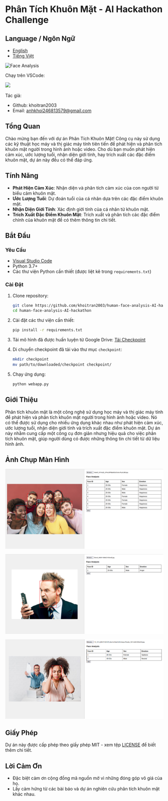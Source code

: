 # Phân Tích Khuôn Mặt - AI Hackathon Challenge

## Language / Ngôn Ngữ

- [English](README.md)      
- [Tiếng Việt](README-vi.md)


![Face Analysis](https://encrypted-tbn0.gstatic.com/images?q=tbn:ANd9GcQhHJnSMXcxrEpTLsPA25PAnwiLar6cHYUk6Q&s)

Chạy trên VSCode:

<a href="https://code.visualstudio.com/download">
<img src= "https://img.shields.io/badge/VSCode-0078D4?style=for-the-badge&logo=visual%20studio%20code&logoColor=white" width=80>
</a>

Tác giả:
- Github: khoitran2003
- Email: anhkhoi246813579@gmail.com

## Tổng Quan

Chào mừng bạn đến với dự án Phân Tích Khuôn Mặt! Công cụ này sử dụng các kỹ thuật học máy và thị giác máy tính tiên tiến để phát hiện và phân tích khuôn mặt người trong hình ảnh hoặc video. Cho dù bạn muốn phát hiện cảm xúc, ước lượng tuổi, nhận diện giới tính, hay trích xuất các đặc điểm khuôn mặt, dự án này đều có thể đáp ứng.

## Tính Năng

- **Phát Hiện Cảm Xúc**: Nhận diện và phân tích cảm xúc của con người từ biểu cảm khuôn mặt.
- **Ước Lượng Tuổi**: Dự đoán tuổi của cá nhân dựa trên các đặc điểm khuôn mặt.
- **Nhận Diện Giới Tính**: Xác định giới tính của cá nhân từ khuôn mặt.
- **Trích Xuất Đặc Điểm Khuôn Mặt**: Trích xuất và phân tích các đặc điểm chính của khuôn mặt để có thêm thông tin chi tiết.

## Bắt Đầu

### Yêu Cầu

- [Visual Studio Code](https://code.visualstudio.com/download)
- Python 3.7+
- Các thư viện Python cần thiết (được liệt kê trong `requirements.txt`)

### Cài Đặt

1. Clone repository:
    ```bash
    git clone https://github.com/khoitran2003/human-face-analysis-AI-hackathon.git
    cd human-face-analysis-AI-hackathon
    ```

2. Cài đặt các thư viện cần thiết:
    ```bash
    pip install -r requirements.txt
    ```

3. Tải mô hình đã được huấn luyện từ Google Drive:
    [Tải Checkpoint]([https://drive.google.com/uc?id=YOUR_CHECKPOINT_ID&export=download](https://drive.google.com/drive/folders/1k4I3GpkyRc3aXlhbPcJNlIBsyPUWZND1?usp=sharing))

4. Di chuyển checkpoint đã tải vào thư mục `checkpoint`:
    ```bash
    mkdir checkpoint
    mv path/to/downloaded/checkpoint checkpoint/
    ```

5. Chạy ứng dụng:
    ```bash
    python webapp.py
    ```

## Giới Thiệu

Phân tích khuôn mặt là một công nghệ sử dụng học máy và thị giác máy tính để phát hiện và phân tích khuôn mặt người trong hình ảnh hoặc video. Nó có thể được sử dụng cho nhiều ứng dụng khác nhau như phát hiện cảm xúc, ước lượng tuổi, nhận diện giới tính và trích xuất đặc điểm khuôn mặt. Dự án này nhằm cung cấp một công cụ đơn giản nhưng hiệu quả cho việc phân tích khuôn mặt, giúp người dùng có được những thông tin chi tiết từ dữ liệu hình ảnh.


## Ảnh Chụp Màn Hình

![image](results/Screenshot%20from%202024-09-15%2020-06-14.png)

![image](results/Screenshot%20from%202024-09-15%2020-07-13.png)

![image](results/Screenshot%20from%202024-09-15%2020-26-43.png)


## Giấy Phép

Dự án này được cấp phép theo giấy phép MIT - xem tệp [LICENSE](LICENSE) để biết thêm chi tiết.

## Lời Cảm Ơn

- Đặc biệt cảm ơn cộng đồng mã nguồn mở vì những đóng góp vô giá của họ.
- Lấy cảm hứng từ các bài báo và dự án nghiên cứu phân tích khuôn mặt khác nhau.

